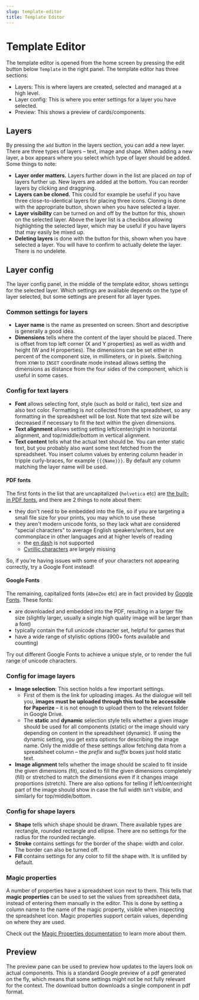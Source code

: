 ```yaml
---
slug: template-editor
title: Template Editor
---
```


# Template Editor

The template editor is opened from the home screen by pressing the edit button below `Template` in the right panel. The template editor has three sections:

* Layers: This is where layers are created, selected and managed at a high level.
* Layer config: This is where you enter settings for a layer you have selected.
* Preview: This shows a preview of cards/components.


## Layers

By pressing the `add` button in the layers section, you can add a new layer. There are three types of layers – text, image and shape. When adding a new layer, a box appears where you select which type of layer should be added. Some things to note:

* **Layer order matters.** Layers further down in the list are placed _on top_ of layers further up. New layers are added at the bottom. You can reorder layers by clicking and draggning.
* **Layers can be cloned.** This could for example be useful if you have three close-to-identical layers for placing three icons. Cloning is done with the appropriate button, shown when you have selected a layer.
* **Layer visibility** can be turned on and off by the button for this, shown on the selected layer. Above the layer list is a checkbox allowing highlighting the selected layer, which may be useful if you have layers that may easily be mixed up.
* **Deleting layers** is done with the button for this, shown when you have selected a layer. You will have to confirm to actually delete the layer. There is no undelete.


## Layer config

The layer config panel, in the middle of the template editor, shows settings for the selected layer. Which settings are available depends on the type of layer selected, but some settings are present for all layer types.


### Common settings for layers

* **Layer name** is the name as presented on screen. Short and descriptive is generally a good idea.
* **Dimensions** tells where the content of the layer should be placed. There is offset from top left corner (X and Y properties) as well as width and height (W and H properties). The dimensions can be set either in percent of the component size, in millimeters, or in pixels. Switching from `XYWH` to `INSET` coordinate mode instead allows setting the dimensions as distance from the four sides of the component, which is useful in some cases.


### Config for text layers

* **Font** allows selecting font, style (such as bold or italic), text size and also text color. Formatting is _not_ collected from the spreadsheet, so any formatting in the spreadsheet will be lost. Note that text size will be decreased if necessary to fit the text within the given dimensions.
* **Text alignment** allows setting setting left/center/right in horizontal alignment, and top/middle/bottom in vertical alignment.
* **Text content** tells what the actual text should be. You can enter static text, but you probably also want some text fetched from the spreadsheet. You insert column values by entering column header in tripple curly-braces, for example `{{{Name}}}`. By default any column matching the layer name will be used.


#### PDF fonts

The first fonts in the list that are uncapitalized (`helvetica` etc) are [the built-in PDF fonts](https://docs.oracle.com/cd/E96927_01/TSG/FAQ/What%20are%20the%2014%20base%20fonts%20distributed%20with%20Acroba.html), and there are 2 things to note about them:

* they don't need to be embedded into the file, so if you are targeting a small file size for your prints, you may which to use these
* they aren't modern unicode fonts, so they lack what are considered "special characters" to average English speakers/writers, but are commonplace in other languages and at higher levels of reading
  * the [en dash](https://en.wikipedia.org/wiki/Dash#En_dash) is not supported
  * [Cyrillic characters](https://en.wikipedia.org/wiki/Cyrillic_script) are largely missing

So, if you're having issues with some of your characters not appearing correctly, try a Google Font instead!


#### Google Fonts

The remaining, capitalized fonts (`ABeeZee` etc) are in fact provided by [Google Fonts](/references/google-fonts). These fonts:

* are downloaded and embedded into the PDF, resulting in a larger file size (slightly larger, usually a single high quality image will be larger than a font)
* typically contain the full unicode character set, helpful for games that
* have a wide range of stylistic options (900+ fonts available and counting)

Try out different Google Fonts to achieve a unique style, or to render the full range of unicode characters.


### Config for image layers

* **Image selection**: This section holds a few important settings.
  * First of them is the link for uploading images. As the dialogue will tell you, **images must be uploaded through this tool to be accessible for Paperize** – it is not enough to upload them to the relevant folder in Google Drive.
  * The **static** and **dynamic** selection style tells whether a given image should be used for all components (static) or the image should vary depending on content in the spreadsheet (dynamic). If using the dynamic setting, you get extra options for describing the image name. Only the middle of these settings allow fetching data from a spreadsheet column – the _prefix_ and _suffix_ boxes just hold static text.
* **Image alignment** tells whether the image should be scaled to fit inside the given dimensions (fit), scaled to fill the given dimensions completely (fill) or stretched to match the dimensions even if it changes image proportions (stretch). There are also options for telling if left/center/right part of the image should show in case the full width isn't visible, and similarly for top/middle/bottom.


### Config for shape layers

* **Shape** tells which shape should be drawn. There available types are rectangle, rounded rectangle and ellipse. There are no settings for the radius for the rounded rectangle.
* **Stroke** contains settings for the border of the shape: width and color. The border can also be turned off.
* **Fill** contains settings for any color to fill the shape with. It is unfilled by default.


### Magic properties

A number of properties have a spreadsheet icon next to them. This tells that **magic properties** can be used to set the values from spreadsheet data, instead of entering them manually in the editor. This is done by setting a column name to the name of the magic property, visible when inspecting the spreadsheet icon. Magic properties support certain values, depending on where they are used.

Check out the [Magic Properties documentation](/references/magic-properties) to learn more about them.


## Preview

The preview pane can be used to preview how updates to the layers look on actual components. This is a standard Google preview of a pdf generated on the fly, which means that some settings might not be not fully relevant for the context. The download button downloads a single component in pdf format.
